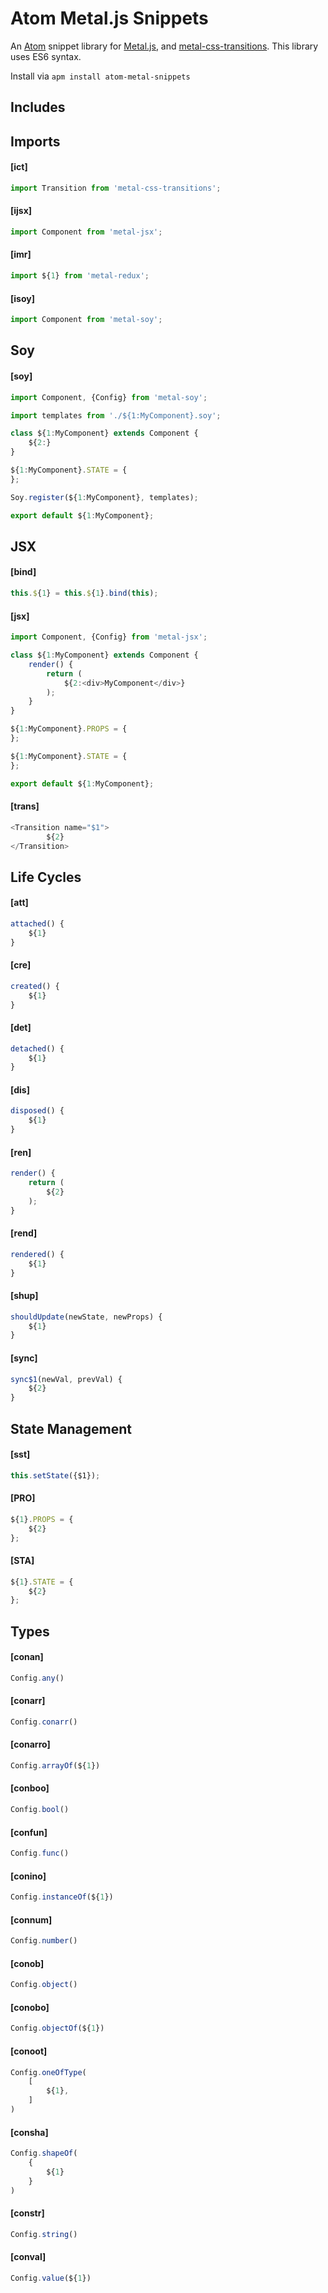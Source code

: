 # Atom Metal.js Snippets

An [Atom](https://atom.io/) snippet library for [Metal.js](https://github.com/metal/metal), and [metal-css-transitions](https://github.com/bryceosterhaus/metal-css-transitions). This library uses ES6 syntax.

Install via `apm install atom-metal-snippets`

## Includes

Imports
---

#### [ict]
```js
import Transition from 'metal-css-transitions';
```

#### [ijsx]
```js
import Component from 'metal-jsx';
```

#### [imr]
```js
import ${1} from 'metal-redux';
```

#### [isoy]
```js
import Component from 'metal-soy';
```

Soy
---

#### [soy]
```js
import Component, {Config} from 'metal-soy';

import templates from './${1:MyComponent}.soy';

class ${1:MyComponent} extends Component {
	${2:}
}

${1:MyComponent}.STATE = {
};

Soy.register(${1:MyComponent}, templates);

export default ${1:MyComponent};
```

JSX
---

#### [bind]
```js
this.${1} = this.${1}.bind(this);
```

#### [jsx]
```js
import Component, {Config} from 'metal-jsx';

class ${1:MyComponent} extends Component {
	render() {
		return (
			${2:<div>MyComponent</div>}
		);
	}
}

${1:MyComponent}.PROPS = {
};

${1:MyComponent}.STATE = {
};

export default ${1:MyComponent};
```

#### [trans]
```js
<Transition name="$1">
		${2}
</Transition>
```

Life Cycles
---

#### [att]
```js
attached() {
	${1}
}
```

#### [cre]
```js
created() {
	${1}
}
```

#### [det]
```js
detached() {
	${1}
}
```

#### [dis]
```js
disposed() {
	${1}
}
```

#### [ren]
```js
render() {
	return (
		${2}
	);
}
```

#### [rend]
```js
rendered() {
	${1}
}
```

#### [shup]
```js
shouldUpdate(newState, newProps) {
	${1}
}
```

#### [sync]
```js
sync$1(newVal, prevVal) {
	${2}
}
```

State Management
---

#### [sst]
```js
this.setState({$1});
```

#### [PRO]
```js
${1}.PROPS = {
	${2}
};
```

#### [STA]
```js
${1}.STATE = {
	${2}
};
```

Types
---

#### [conan]
```js
Config.any()
```

#### [conarr]
```js
Config.conarr()
```

#### [conarro]
```js
Config.arrayOf(${1})
```

#### [conboo]
```js
Config.bool()
```

#### [confun]
```js
Config.func()
```

#### [conino]
```js
Config.instanceOf(${1})
```

#### [connum]
```js
Config.number()
```

#### [conob]
```js
Config.object()
```

#### [conobo]
```js
Config.objectOf(${1})
```

#### [conoot]
```js
Config.oneOfType(
	[
		${1},
	]
)
```

#### [consha]
```js
Config.shapeOf(
	{
		${1}
	}
)
```

#### [constr]
```js
Config.string()
```

#### [conval]
```js
Config.value(${1})
```